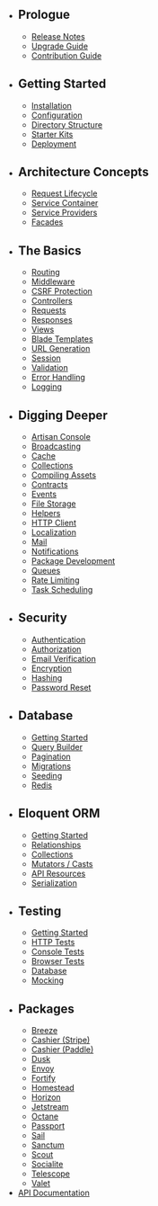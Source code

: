 - ## Prologue
    - [Release Notes](releases.md)
    - [Upgrade Guide](upgrade.md)
    - [Contribution Guide](contributions.md)
- ## Getting Started
    - [Installation](installation.md)
    - [Configuration](configuration.md)
    - [Directory Structure](structure.md)
    - [Starter Kits](starter-kits.md)
    - [Deployment](deployment.md)
- ## Architecture Concepts
    - [Request Lifecycle](lifecycle.md)
    - [Service Container](container.md)
    - [Service Providers](providers.md)
    - [Facades](facades.md)
- ## The Basics
    - [Routing](routing.md)
    - [Middleware](middleware.md)
    - [CSRF Protection](csrf.md)
    - [Controllers](controllers.md)
    - [Requests](requests.md)
    - [Responses](responses.md)
    - [Views](views.md)
    - [Blade Templates](blade.md)
    - [URL Generation](urls.md)
    - [Session](session.md)
    - [Validation](validation.md)
    - [Error Handling](errors.md)
    - [Logging](logging.md)
- ## Digging Deeper
    - [Artisan Console](artisan.md)
    - [Broadcasting](broadcasting.md)
    - [Cache](cache.md)
    - [Collections](collections.md)
    - [Compiling Assets](mix.md)
    - [Contracts](contracts.md)
    - [Events](events.md)
    - [File Storage](filesystem.md)
    - [Helpers](helpers.md)
    - [HTTP Client](http-client.md)
    - [Localization](localization.md)
    - [Mail](mail.md)
    - [Notifications](notifications.md)
    - [Package Development](packages.md)
    - [Queues](queues.md)
    - [Rate Limiting](rate-limiting.md)
    - [Task Scheduling](scheduling.md)
- ## Security
    - [Authentication](authentication.md)
    - [Authorization](authorization.md)
    - [Email Verification](verification.md)
    - [Encryption](encryption.md)
    - [Hashing](hashing.md)
    - [Password Reset](passwords.md)
- ## Database
    - [Getting Started](database.md)
    - [Query Builder](queries.md)
    - [Pagination](pagination.md)
    - [Migrations](migrations.md)
    - [Seeding](seeding.md)
    - [Redis](redis.md)
- ## Eloquent ORM
    - [Getting Started](eloquent.md)
    - [Relationships](eloquent-relationships.md)
    - [Collections](eloquent-collections.md)
    - [Mutators / Casts](eloquent-mutators.md)
    - [API Resources](eloquent-resources.md)
    - [Serialization](eloquent-serialization.md)
- ## Testing
    - [Getting Started](testing.md)
    - [HTTP Tests](http-tests.md)
    - [Console Tests](console-tests.md)
    - [Browser Tests](dusk.md)
    - [Database](database-testing.md)
    - [Mocking](mocking.md)
- ## Packages
    - [Breeze](starter-kits.md#laravel-breeze)
    - [Cashier (Stripe)](billing.md)
    - [Cashier (Paddle)](cashier-paddle.md)
    - [Dusk](dusk.md)
    - [Envoy](envoy.md)
    - [Fortify](fortify.md)
    - [Homestead](homestead.md)
    - [Horizon](horizon.md)
    - [Jetstream](https://jetstream.laravel.com)
    - [Octane](octane.md)
    - [Passport](passport.md)
    - [Sail](sail.md)
    - [Sanctum](sanctum.md)
    - [Scout](scout.md)
    - [Socialite](socialite.md)
    - [Telescope](telescope.md)
    - [Valet](valet.md)
- [API Documentation](/api/8.x)
